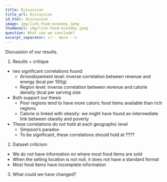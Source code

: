 ```yaml
---
title: Discussion
title_url: Discussion
id_html: discussion
image: img/link-food-economy.jpeg
thumbnail: img/link-food-economy.jpeg
question: What can we conclude?
excerpt_separator: <!-- more -->
---
```

Discussion of our results.
 
<!-- more -->

1. Results + critique
- two significant correlations found: 
    * Arrondissement level: inverse correlation between revenue and energy (kcal per 100g)
    * Region level: inverse correlation between revenue and calorie density (kcal per serving size
- Both support our thesis
    * Poor regions tend to have more caloric food items available than rich regions.
    * Calorie is linked with obesity: we might have found an intermediate link between obesity and poverty
- These correlations do not hold at each geographic level
    * Simpson’s paradox
    * To be significant, these correlations should hold at ????

2. Dataset criticism
- We do not have information on where most food items are sold
- When the selling location is not null, it does not have a standard format
- Most food items have incomplete information

3. What could we have changed?
